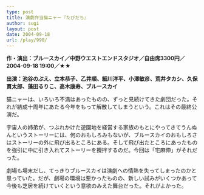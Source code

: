```yaml
---
type: post
title: 演劇弁当猫ニャー『たびだち』
author: sugi
layout: post
date: 2004-09-18
url: /play/990/
---
```

**作・演出：ブルースカイ／中野ウエストエンドスタジオ／自由席3300円／2004-09-18 19:00／★★**

**出演：池谷のぶえ、立本恭子、乙井順、細川洋平、小澤敏彦、荒井タカシ、久保貫太郎、藻田るりこ、高木康寿、ブルースカイ**

猫ニャーは、いろいろ不満はあったものの、ずっと見続けてきた劇団だった。それが結成十周年にあたる今年をもって解散してしまうという。これはその最終公演だ。

宇宙人の姉弟が、つぶれかけた遊園地を経営する家族のもとにやってきてうんぬんというストーリーには、何のおもしろみもないが、ブルースカイのおもしろさはストーリーの外に飛び出るところにある。そして飛び出たところにあったものを強引に中に引き入れてストーリーを攪拌するのだ。今回は「宅麻伸」がそれだった。

劇場も場末だし、てっきりブルースカイは演劇への情熱を失ってしまったのかと思っていた。だが、劇場の環境は悪かったものの、新しい試みがいくつかあって今後も芝居を続けていくという意欲のみえた舞台だった。それがよかった。
